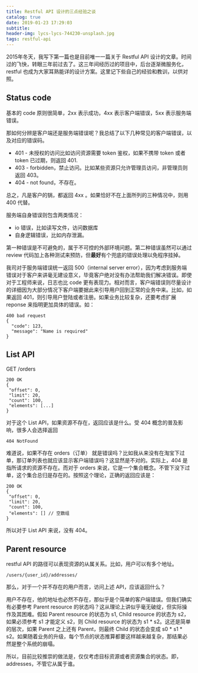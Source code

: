 ```yaml
---
title: Restful API 设计的三点经验之谈
catalog: true
date: 2019-01-23 17:29:03
subtitle:
header-img: lycs-lycs-744230-unsplash.jpg
tags: restful-api
---
```

2015年冬天，我写下第一篇也是目前唯一一篇关于 Restful API 设计的文章。时间过的飞快，转眼三年前过去了。这三年间经历过的项目中，后台逐渐微服务化，restful 也成为大家耳熟能详的设计方案。这里记下些自己的经验和教训，以供对照。

## Status code
基本的 code 原则很简单，2xx 表示成功，4xx 表示客户端错误，5xx 表示服务端错误。

那如何分辨是客户端还是服务端错误呢？我总结了以下几种常见的客户端错误，以及对应的错误码。

* 401 - 未授权的访问比如访问资源需要 token 鉴权，如果不携带 token 或者 token 已过期，则返回 401.
* 403 - forbidden，禁止访问。比如某些资源只允许管理员访问，非管理员则返回 403。
* 404 - not found，不存在。

总之，凡是客户的锅，都返回 4xx 。如果恰好不在上面所列的三种情况中，则用 400 代替。

服务端自身错误则包含两类情况：
* io 错误，比如读写文件，访问数据库
* 自身逻辑错误，比如内存泄漏。

第一种错误是不可避免的，属于不可控的外部环境问题。第二种错误虽然可以通过 review 代码加上各种测试来预防，但**最好**有个兜底的错误处理以免程序挂掉。

我司对于服务端错误统一返回 500（internal server error），因为考虑到服务端错误对于客户来讲毫无建设意义，毕竟客户绝对没有办法帮助我们解决错误。即使对于工程师来说，日志也比 code 更有表现力。相对而言，客户端错误则尽量设计的详细因为大部分情况下客户端要据此来引导用户回到正常的业务中来。比如，如果返回 401，则引导用户登陆或者注册。如果业务比较复杂，还要考虑扩展 reponse 来指明更加具体的错误。如：

```
400 bad request
{
  "code": 123,
  "message": "Name is required"
}
```

## List API
GET /orders
```
200 OK
{
 "offset": 0,
 "limit": 20,
 "count": 100,
 "elements": [...]
}
```
对于这个 List API，如果资源不存在，返回应该是什么。受 404 概念的普及影响，很多人会选择返回
```
404 NotFound
```
难道说，如果不存在 orders（订单） 就是错误吗？比如我从来没有在淘宝下过单，那订单列表也就应该显示客户端错误吗？这显然是不对的。实际上，404 是指所请求的资源不存在。而对于 orders 来说，它是一个集合概念。不管下没下过单，这个集合总归是存在的。按照这个理论，正确的返回应该是：
```
200 OK
{
 "offset": 0,
 "limit": 20,
 "count": 100,
 "elements": [] // 空数组
}
```

所以对于 List API 来说，没有 404。
## Parent resource
restful API 的路径可以表现资源的从属关系。比如，用户可以有多个地址。
```
/users/{user_id}/addresses/
```
那么，对于一个并不存在的用户而言，访问上述 API，应该返回什么？

用户不存在，他的地址也必然不存在，那似乎是个简单的客户端错误。但我们确实有必要参考 Parent resource 的状态吗？这从理论上讲似乎毫无破绽，但实际操作及其困难。假如 Parent resource 的状态为 s1, Child resource 的状态为 s2，如果必须参考 s1 才能定义 s2，则 Child resource 的状态为 s1 * s2。这还是简单的层次，如果 Parent 之上还有 Parent，则最终 Child 的状态会变成 s0 * s1 * s2。如果随着业务的升级，每个节点的状态推算都要这样越来越复杂，那结果必然是整个系统的崩塌。

所以，目前比较推崇的做法是，仅仅考虑目标资源或者资源集合的状态。即，addresses，不管它从属于谁。 
